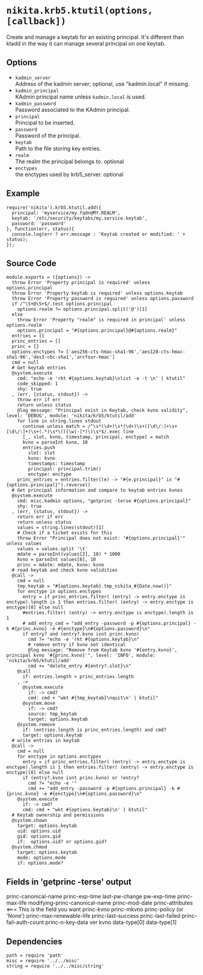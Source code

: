 
# `nikita.krb5.ktutil(options, [callback])`

Create and manage a keytab for an existing principal. It's different than ktadd
in the way it can manage several principal on one keytab.

## Options

* `kadmin_server`   
  Address of the kadmin server; optional, use "kadmin.local" if missing.   
* `kadmin_principal`   
  KAdmin principal name unless `kadmin.local` is used.   
* `kadmin_password`   
  Password associated to the KAdmin principal.   
* `principal`   
  Principal to be inserted.   
* `password`   
  Password of the principal.   
* `keytab`    
  Path to the file storing key entries.   
* `realm`   
  The realm the principal belongs to. optional
* `enctypes`   
  the enctypes used by krb5_server. optional

## Example

```
require('nikita').krb5.ktutil.add({
  principal: 'myservice/my.fqdn@MY.REALM',
  keytab: '/etc/security/keytabs/my.service.keytab',
  password: 'password'
}, function(err, status){
  console.log(err ? err.message : 'Keytab created or modified: ' + status);
});
```

## Source Code

    module.exports = ({options}) ->
      throw Error 'Property principal is required' unless options.principal
      throw Error 'Property keytab is required' unless options.keytab
      throw Error 'Property password is required' unless options.password
      if /^\S+@\S+$/.test options.principal
        options.realm ?= options.principal.split('@')[1]
      else
        throw Error 'Property "realm" is required in principal' unless options.realm
        options.principal = "#{options.principal}@#{options.realm}"
      entries = []
      princ_entries = []
      princ = {}
      options.enctypes ?= ['aes256-cts-hmac-sha1-96','aes128-cts-hmac-sha1-96','des3-cbc-sha1','arcfour-hmac']
      cmd = null
      # Get keytab entries
      @system.execute
        cmd: "echo -e 'rkt #{options.keytab}\nlist -e -t \n' | ktutil"
        code_skipped: 1
        shy: true
      , (err, {status, stdout}) ->
        throw err if err
        return unless status
        @log message: "Principal exist in Keytab, check kvno validity", level: 'DEBUG', module: 'nikita/krb5/ktutil/add'
        for line in string.lines stdout
          continue unless match = /^\s*(\d+)\s*(\d+)\s+([\d\/:]+\s+[\d\/:]+)\s+(.*)\s*\(([\w|-]*)\)\s*$/.exec line
          [_, slot, kvno, timestamp, principal, enctype] = match
          kvno = parseInt kvno, 10
          entries.push
            slot: slot
            kvno: kvno
            timestamps: timestamp
            principal: principal.trim()
            enctype: enctype
        princ_entries = entries.filter((e) -> "#{e.principal}" is "#{options.principal}").reverse()
      # Get principal information and compare to keytab entries kvnos
      @system.execute
        cmd: misc.kadmin options, "getprinc -terse #{options.principal}"
        shy: true
      , (err, {status, stdout}) ->
        return err if err
        return unless status
        values = string.lines(stdout)[1]
        # Check if a ticket exists for this
        throw Error "Principal does not exist: '#{options.principal}'" unless values
        values = values.split '\t'
        mdate = parseInt(values[2], 10) * 1000
        kvno = parseInt values[8], 10
        princ = mdate: mdate, kvno: kvno
      # read keytab and check kvno validities
      @call ->
        cmd = null
        tmp_keytab = "#{options.keytab}.tmp_nikita_#{Date.now()}"
        for enctype in options.enctypes
          entry = if princ_entries.filter( (entry) -> entry.enctype is enctype).length is 1 then entries.filter( (entry) -> entry.enctype is enctype)[0] else null
          #entries.filter( (entry) -> entry.enctype is enctype).length is 1
          # add_entry_cmd = "add_entry -password -p #{options.principal} -k #{princ.kvno} -e #{enctype}\n#{options.password}\n"
          if entry? and (entry?.kvno isnt princ.kvno)
            cmd ?= "echo -e 'rkt #{options.keytab}\n"
            # remove entry if kvno not identical
            @log message: "Remove from Keytab kvno '#{entry.kvno}', principal kvno '#{princ.kvno}'", level: 'INFO', module: 'nikita/krb5/ktutil/add'
            cmd += "delete_entry #{entry?.slot}\n"
        @call
          if: entries.length > princ_entries.length
        , ->
          @system.execute
            if: -> cmd?
            cmd: cmd + "wkt #{tmp_keytab}\nquit\n' | ktutil"
          @system.move
            if: -> cmd?
            source: tmp_keytab
            target: options.keytab
        @system.remove
          if: (entries.length is princ_entries.length) and cmd?
          target: options.keytab
      # write entries in keytab
      @call ->
        cmd = null
        for enctype in options.enctypes
          entry = if princ_entries.filter( (entry) -> entry.enctype is enctype).length is 1 then entries.filter( (entry) -> entry.enctype is enctype)[0] else null
          if (entry?.kvno isnt princ.kvno) or !entry?
            cmd ?= "echo -e '"
            cmd += "add_entry -password -p #{options.principal} -k #{princ.kvno} -e #{enctype}\n#{options.password}\n"
        @system.execute
          if: -> cmd?
          cmd: cmd + "wkt #{options.keytab}\n' | ktutil"
      # Keytab ownership and permissions
      @system.chown
        target: options.keytab
        uid: options.uid
        gid: options.gid
        if:  options.uid? or options.gid?
      @system.chmod
        target: options.keytab
        mode: options.mode
        if: options.mode?

## Fields in 'getprinc -terse' output

princ-canonical-name
princ-exp-time
last-pw-change
pw-exp-time
princ-max-life
modifying-princ-canonical-name
princ-mod-date
princ-attributes <=== This is the field you want
princ-kvno
princ-mkvno
princ-policy (or 'None')
princ-max-renewable-life
princ-last-success
princ-last-failed
princ-fail-auth-count
princ-n-key-data
ver
kvno
data-type[0]
data-type[1]

## Dependencies

    path = require 'path'
    misc = require '../../misc'
    string = require '../../misc/string'
